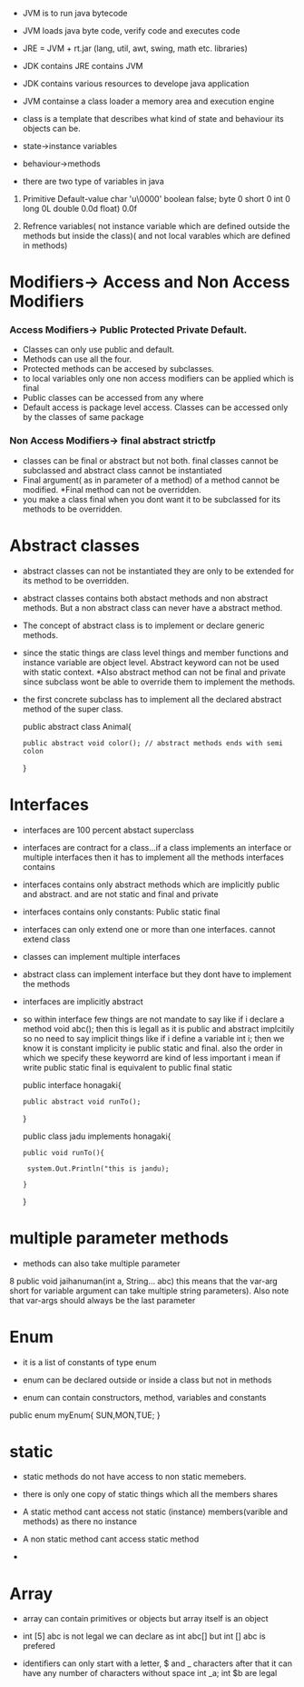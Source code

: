 
* JVM is to run java bytecode
* JVM loads java byte code, verify code and executes code 
* JRE = JVM + rt.jar (lang, util, awt, swing, math etc. libraries)
* JDK contains JRE contains JVM
* JDK contains various resources to develope java application
* JVM containse a class loader a memory area and execution engine

* class is a template that describes what kind of state and behaviour its objects can be.
* state->instance variables
* behaviour->methods

* there are two type of variables in java 

1) Primitive Default-value
char 			'u\0000'
boolean 		false;
byte 			0
short 			0
int 			0
long 			0L
double 			0.0d
float)			0.0f

2) Refrence variables( not instance variable which are defined outside the methods but inside the class)( and not local varables which are defined in methods)


# Modifiers-> Access and Non Access Modifiers

### Access Modifiers-> Public Protected Private Default. 

* Classes can only use public and default. 
* Methods can use all the four. 
* Protected methods can be accesed by subclasses. 
* to local variables only one non access modifiers can be applied which is final
* Public classes can be accessed from any where
* Default access is package level access. Classes can be accessed only by the classes of same package

### Non Access Modifiers-> final abstract strictfp

* classes can be final or abstract but not both. final classes cannot be subclassed and abstract class cannot be instantiated
* Final argument( as in parameter of a method) of a method cannot be modified. 
*Final method can not be overridden.
* you make a class final when you dont want it to be subclassed for its methods to be overridden. 


# Abstract classes

* abstract classes can not be instantiated they are only to be extended for its method to be overridden. 
* abstract classes contains both abstact methods and non abstract methods. But a non abstract class can never have a abstract method. 
* The concept of abstract class is to implement or declare generic methods. 
* since the static things are class level things and member functions and instance variable are object level. Abstract keyword can not be used with static context. 
*Also abstract method can not be final and private since subclass wont be able to override them to implement the methods.
* the first concrete subclass has to implement all the declared abstract method of the super class.

	public abstract class Animal{
	
	  public abstract void color(); // abstract methods ends with semi colon
	  
	}

# Interfaces

* interfaces are 100 percent abstact superclass
* interfaces are contract for a class...if a class implements an interface or multiple interfaces then it has to implement all the methods interfaces contains
* interfaces contains only abstract methods which are implicitly public and abstract. and are not static and final and private
* interfaces contains only constants: Public static final
* interfaces can only extend one or more than one interfaces. cannot extend class
* classes can implement multiple interfaces
* abstract class can implement interface but they dont have to implement the methods
* interfaces are implicitly abstract
* so within interface few things are not mandate to say like if i declare a method  void abc(); then this is legall as it is public and abstract implcitily so no need to say implicit things like if i define a variable int i; then we know it is constant implicity ie public static and final. also the order in which we specify these keyworrd are kind of less important i mean if write public static final is equivalent to public final static

	public interface honagaki{
	
	  public abstract void runTo();
	  
	}
	
	public class jadu implements honagaki{
	
	  public void runTo(){
	  
	   system.Out.Println("this is jandu);
	   
	  }
	
	}



# multiple parameter methods

* methods can also take multiple parameter

 8 public void jaihanuman(int a, String... abc) this means that the var-arg short for variable argument can take multiple string parameters). Also note that var-args should always be the last parameter
  
# Enum 

* it is a list of constants of type enum

* enum can be declared outside or inside a class but not in methods

* enum can contain constructors, method, variables and constants 

public enum myEnum{
	SUN,MON,TUE;
}


# static

* static methods do not have access to non static memebers.

* there is only one copy of static things which all the members shares

* A static method cant access not static (instance) members(varible and methods) as there no instance

* A non static method cant access static method

*

# Array 

* array can contain primitives or objects but array itself is an object

* int [5] abc is not legal we can declare as int abc[] but int [] abc is prefered

* identifiers can only start with a letter, $ and _ characters after that it can have any number of characters without space
int _a; int $b  are legal
